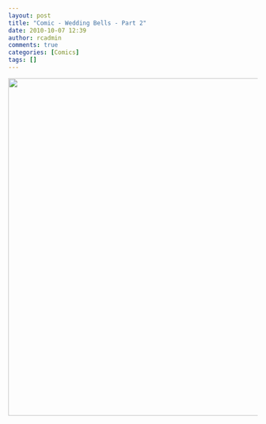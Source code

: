 ```yaml
---
layout: post
title: "Comic - Wedding Bells - Part 2"
date: 2010-10-07 12:39
author: rcadmin
comments: true
categories: [Comics]
tags: []
---
```

<a href="http://bitsmack.com/wp/2010/10/07/comic-wedding-bells-part-2/"><img src="http://dl.bitsmack.com/uploads/2010/10/20101007.jpg" alt="" title="" width="680" height="680" class="alignnone size-full wp-image-2059" /></a>
